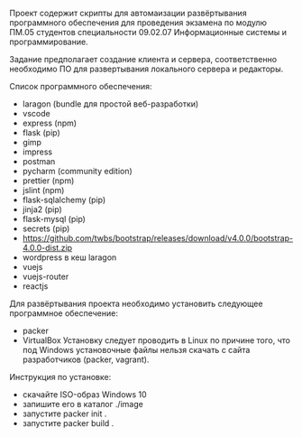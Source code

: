 Проект содержит скрипты для автомаизации развёртывания программного обеспечения
для проведения экзамена по модулю ПМ.05 студентов специальности 09.02.07 Информационные системы
и программирование.

Задание предполагает создание клиента и сервера, соответственно необходимо ПО для развертывания локального 
сервера и редакторы.

Список программного обеспечения:
+ laragon (bundle для простой веб-разработки)
+ vscode
+ express (npm)
+ flask (pip)
+ gimp 
+ impress
+ postman
+ pycharm (community edition)
+ prettier (npm)
+ jslint (npm)
+ flask-sqlalchemy (pip)
+ jinja2 (pip)
+ flask-mysql (pip)
+ secrets (pip)
+ https://github.com/twbs/bootstrap/releases/download/v4.0.0/bootstrap-4.0.0-dist.zip
+ wordpress в кеш laragon
+ vuejs
+ vuejs-router
+ reactjs

Для развёртывания проекта необходимо установить следующее программное обеспечение:
- packer
- VirtualBox
Установку следует проводить в Linux по причине того, что под Windows установочные файлы нельзя скачать с сайта 
разработчиков (packer, vagrant).

Инструкция по установке:
- скачайте ISO-образ Windows 10
- запишите его в каталог ./image
- запустите packer init .
- запустите packer build .
